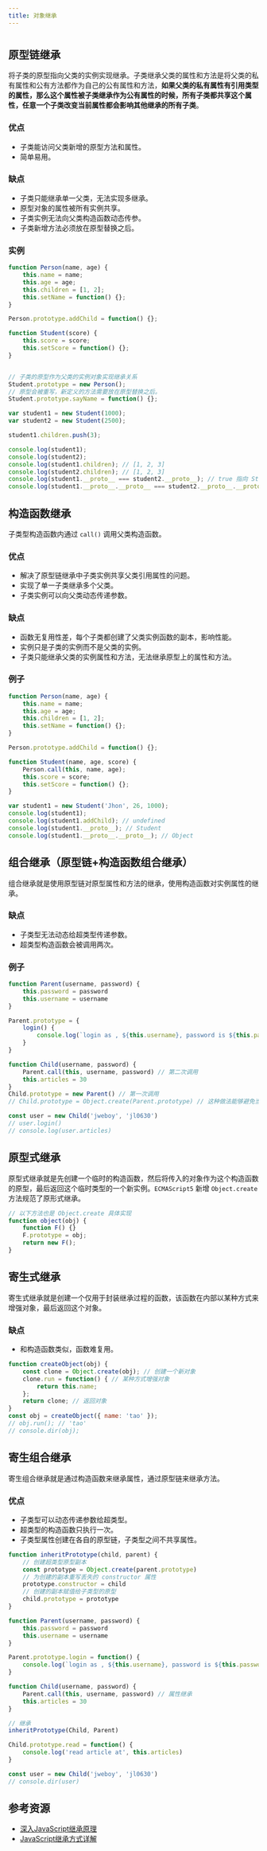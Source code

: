 ```yaml
---
title: 对象继承
---
```


#

## 原型链继承

将子类的原型指向父类的实例实现继承。子类继承父类的属性和方法是将父类的私有属性和公有方法都作为自己的公有属性和方法，**如果父类的私有属性有引用类型的属性，那么这个属性被子类继承作为公有属性的时候，所有子类都共享这个属性，任意一个子类改变当前属性都会影响其他继承的所有子类**。

### 优点

- 子类能访问父类新增的原型方法和属性。
- 简单易用。

### 缺点

- 子类只能继承单一父类，无法实现多继承。
- 原型对象的属性被所有实例共享。
- 子类实例无法向父类构造函数动态传参。
- 子类新增方法必须放在原型替换之后。

### 实例

```js
function Person(name, age) {
    this.name = name;
    this.age = age;
    this.children = [1, 2];
    this.setName = function() {};
}

Person.prototype.addChild = function() {};

function Student(score) {
    this.score = score;
    this.setScore = function() {};
}


// 子类的原型作为父类的实例对象实现继承关系
Student.prototype = new Person();
// 原型会被重写，新定义的方法需要放在原型替换之后。
Student.prototype.sayName = function() {};

var student1 = new Student(1000);
var student2 = new Student(2500);

student1.children.push(3);

console.log(student1);
console.log(student2);
console.log(student1.children); // [1, 2, 3]
console.log(student2.children); // [1, 2, 3]
console.log(student1.__proto__ === student2.__proto__); // true 指向 Student
console.log(student1.__proto__.__proto__ === student2.__proto__.__proto__); // true 指向 Person
```

## 构造函数继承

子类型构造函数内通过 `call()` 调用父类构造函数。

### 优点

- 解决了原型链继承中子类实例共享父类引用属性的问题。
- 实现了单一子类继承多个父类。
- 子类实例可以向父类动态传递参数。

### 缺点

- 函数无复用性差，每个子类都创建了父类实例函数的副本，影响性能。
- 实例只是子类的实例而不是父类的实例。
- 子类只能继承父类的实例属性和方法，无法继承原型上的属性和方法。

### 例子

```js
function Person(name, age) {
    this.name = name;
    this.age = age;
    this.children = [1, 2];
    this.setName = function() {};
}

Person.prototype.addChild = function() {};

function Student(name, age, score) {
    Person.call(this, name, age);
    this.score = score;
    this.setScore = function() {};
}

var student1 = new Student('Jhon', 26, 1000);
console.log(student1);
console.log(student1.addChild); // undefined
console.log(student1.__proto__); // Student
console.log(student1.__proto__.__proto__); // Object
```

## 组合继承（原型链+构造函数组合继承）

组合继承就是使用原型链对原型属性和方法的继承，使用构造函数对实例属性的继承。

### 缺点

- 子类型无法动态给超类型传递参数。
- 超类型构造函数会被调用两次。

### 例子

```js
function Parent(username, password) {
    this.password = password
    this.username = username
}

Parent.prototype = {
    login() {
        console.log(`login as , ${this.username}, password is ${this.password}.`)
    }
}

function Child(username, password) {
    Parent.call(this, username, password) // 第二次调用
    this.articles = 30
}
Child.prototype = new Parent() // 第一次调用
// Child.prototype = Object.create(Parent.prototype) // 这种做法能够避免当前继承方式存在的问题

const user = new Child('jweboy', 'jl0630')
// user.login()
// console.log(user.articles)
```

## 原型式继承

原型式继承就是先创建一个临时的构造函数，然后将传入的对象作为这个构造函数的原型，最后返回这个临时类型的一个新实例。`ECMAScript5` 新增 `Object.create` 方法规范了原形式继承。

```js
// 以下方法也是 Object.create 具体实现
function object(obj) {
    function F() {}
    F.prototype = obj;
    return new F();
}
```

## 寄生式继承

寄生式继承就是创建一个仅用于封装继承过程的函数，该函数在内部以某种方式来增强对象，最后返回这个对象。

### 缺点

- 和构造函数类似，函数难复用。

```js
function createObject(obj) {
    const clone = Object.create(obj); // 创建一个新对象
    clone.run = function() { // 某种方式增强对象
        return this.name;
    };
    return clone; // 返回对象
}
const obj = createObject({ name: 'tao' });
// obj.run(); // 'tao'
// console.dir(obj);
```

## 寄生组合继承

寄生组合继承就是通过构造函数来继承属性，通过原型链来继承方法。

### 优点

- 子类型可以动态传递参数给超类型。
- 超类型的构造函数只执行一次。
- 子类型属性创建在各自的原型链，子类型之间不共享属性。

```js
function inheritPrototype(child, parent) {
    // 创建超类型原型副本
    const prototype = Object.create(parent.prototype)
    // 为创建的副本重写丢失的 constructor 属性
    prototype.constructor = child
    // 创建的副本赋值给子类型的原型
    child.prototype = prototype
}

function Parent(username, password) {
    this.password = password
    this.username = username
}

Parent.prototype.login = function() {
    console.log(`login as , ${this.username}, password is ${this.password}.`)
}

function Child(username, password) {
    Parent.call(this, username, password) // 属性继承
    this.articles = 30
}

// 继承
inheritPrototype(Child, Parent)

Child.prototype.read = function() {
    console.log('read article at', this.articles)
}

const user = new Child('jweboy', 'jl0630')
// console.dir(user)
```

## 参考资源

- [深入JavaScript继承原理](https://juejin.im/post/5a96d78ef265da4e9311b4d8?utm_medium=fe&utm_source=weixinqun#heading-7)
- [JavaScript继承方式详解](https://segmentfault.com/a/1190000002440502#articleHeader10)